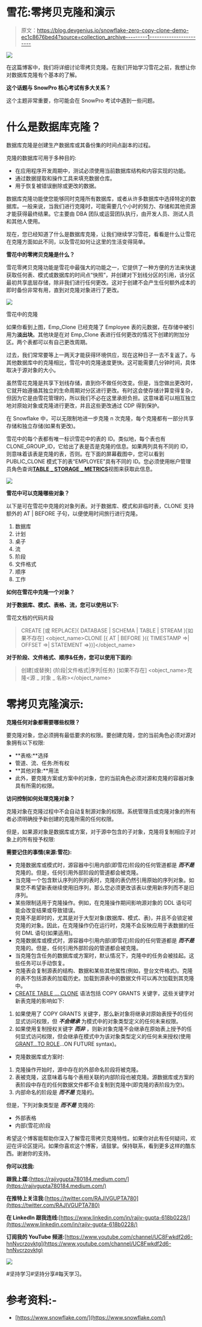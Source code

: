 # 雪花:零拷贝克隆和演示

> 原文：<https://blog.devgenius.io/snowflake-zero-copy-clone-demo-ec1c8676bed4?source=collection_archive---------1----------------------->

![](img/3ba17380f0369d7adc9719c285e206fc.png)

在这篇博客中，我们将详细讨论零拷贝克隆。在我们开始学习雪花之前，我想让你对数据库克隆有个基本的了解。

**这个话题与 SnowPro 核心考试有多大关系？**

这个主题非常重要，你可能会在 SnowPro 考试中遇到一些问题。

# 什么是数据库克隆？

数据库克隆是创建生产数据库或其备份集的时间点副本的过程。

克隆的数据库可用于多种目的:

*   在应用程序开发周期中，测试必须使用当前数据库结构和内容实现的功能。
*   通过数据提取和操作工具来填充数据仓库。
*   用于恢复被错误删除或更改的数据。

数据库克隆功能使您能够同时克隆所有数据库，或者从许多数据库中选择特定的数据库。一般来说，当我们进行克隆时，可能需要几个小时的努力、存储和其他资源才能获得最终结果。它主要由 DBA 团队或运营团队执行，由开发人员、测试人员和其他人使用。

现在，您已经知道了什么是数据库克隆，让我们继续学习雪花，看看是什么让雪花在克隆方面如此不同，以及雪花如何让这里的生活变得简单。

**雪花中的零拷贝克隆是什么？**

雪花零拷贝克隆功能是雪花中最强大的功能之一，它提供了一种方便的方法来快速获取任何表、模式或数据库的时间点“快照”，并创建对下划线分区的引用，该分区最初共享底层存储，除非我们进行任何更改。这对于创建不会产生任何额外成本的即时备份非常有用，直到对克隆对象进行了更改。

![](img/b2ea6b294fd1ff1ce37d5b4e4829afb1.png)

雪花中的克隆

如果你看到上图，Emp_Clone 已经克隆了 Employee 表的元数据，在存储中被引用为**淡出块**。其他块是在对 Emp_Clone 表进行任何更改的情况下创建的附加分区。两个表都可以有自己更改周期。

过去，我们常常要等上一两天才能获得环境供应，现在这种日子一去不复返了。与其他数据库中的克隆相比，雪花中的克隆速度更快。这可能需要几分钟时间，具体取决于源对象的大小。

虽然雪花克隆是共享下划线存储，直到你不做任何改变。但是，当您做出更改时，它就开始遵循其独立的生命周期对分区进行更改。有时这会使存储计算变得复杂，但因为它是由雪花管理的，所以我们不必在这里承担负担。这意味着可以相互独立地对原始对象或克隆进行更改，并且这些更改通过 CDP 得到保护。

在 Snowflake 中，可以无限制地进一步克隆 n 次克隆，每个克隆都有一部分共享存储和独立存储(如果有更改)。

雪花中的每个表都有唯一标识雪花中的表的 ID。类似地，每个表也有 CLONE_GROUP_ID，它给出了表是否是克隆的信息。如果两列具有不同的 ID，则意味着该表是克隆的表，否则。在下面的屏幕截图中，您可以看到 PUBLIC_CLONE 模式下的表“EMPLOYEE”具有不同的 ID。您必须使用帐户管理员角色查询[**TABLE _ STORAGE _ METRICS**](https://docs.snowflake.com/en/sql-reference/info-schema/table_storage_metrics.html)视图来获取此信息。

![](img/6c662a599abe210b23b7abd11add5255.png)

**雪花中可以克隆哪些对象？**

以下是可在雪花中克隆的对象列表。对于数据库、模式和非临时表，CLONE 支持额外的 AT | BEFORE 子句，以便使用时间旅行进行克隆。

1.  数据库
2.  计划
3.  桌子
4.  流
5.  阶段
6.  文件格式
7.  顺序
8.  工作

**如何在雪花中克隆一个对象？**

**对于数据库、模式、表格、流，您可以使用以下:**

雪花文档的代码片段

> CREATE [或 REPLACE]{ DATABASE | SCHEMA | TABLE | STREAM }[如果不存在] <object_name>CLONE<source _ object _ name>
> [{ AT | BEFORE }({ TIMESTAMP =><TIMESTAMP>| OFFSET =><time _ difference>| STATEMENT =><id>})]</object_name>

**对于阶段、文件格式、顺序&任务，您可以使用下面的:**

> 创建[或替换] {阶段|文件格式|序列|任务} [如果不存在] <object_name>克隆<源 _ 对象 _ 名称></object_name>

# **零拷贝克隆演示:**

**克隆任何对象都需要哪些权限？**

要克隆对象，您必须拥有最低要求的权限。要创建克隆，您的当前角色必须对源对象拥有以下权限:

*   **表格:**选择
*   管道、流、任务:所有权
*   **其他对象:**用法
*   此外，要克隆方案或方案中的对象，您的当前角色必须对源和克隆的容器对象具有所需的权限。

**访问控制如何处理克隆对象？**

克隆对象在克隆过程中不会自动复制源对象的权限。系统管理员或克隆对象的所有者必须明确授予新创建的克隆所需的任何权限。

但是，如果源对象是数据库或方案，对于源中包含的子对象，克隆将复制相应子对象上的所有授予权限:

**需要记住的事情(来源:雪花):**

*   克隆数据库或模式时，源容器中引用内部(即雪花)阶段的任何管道都是 ***而不是*** 克隆的。但是，任何引用外部阶段的管道都会被克隆。
*   当克隆一个包含默认序列的列的表时，克隆的表仍然引用原始的序列对象。如果您不希望新表继续使用旧序列，那么您必须更改该表以使用新序列而不是旧序列。
*   某些限制适用于克隆操作。例如，在克隆操作期间影响源对象的 DDL 语句可能会改变结果或导致错误。
*   克隆不是即时的，尤其是对于大型对象(数据库、模式、表)，并且不会锁定被克隆的对象。因此，在克隆操作仍在运行时，克隆不会反映应用于表数据的任何 DML 语句(如果适用)。
*   克隆数据库或模式时，源容器中引用内部(即雪花)阶段的任何管道都是 ***而不是*** 克隆的。但是，任何引用外部阶段的管道都会被克隆。
*   当克隆包含任务的数据库或方案时，默认情况下，克隆中的任务会被挂起。这些任务可以手动恢复。
*   克隆表会复制源表的结构、数据和某些其他属性(例如，登台文件格式)。克隆的表不包括源表的加载历史。加载到源表中的数据文件可以再次加载到其克隆中。
*   [CREATE TABLE … CLONE](https://docs.snowflake.com/en/sql-reference/sql/create-table.html) 语法包括 COPY GRANTS 关键字，这些关键字对新表克隆的影响如下:

1.  如果使用了 COPY GRANTS 关键字，那么新对象将继承对原始表授予的任何显式访问权限，但 ***不会继承*** 为模式中的对象类型定义的任何未来权限。
2.  如果使用复制授权关键字 ***而非*** ，则新对象克隆不会继承在原始表上授予的任何显式访问权限，但会继承在模式中为该对象类型定义的任何未来授权(使用[GRANT<privileges>…TO ROLE](https://docs.snowflake.com/en/sql-reference/sql/grant-privilege.html)…ON FUTURE syntax)。

*   克隆数据库或方案时:

1.  克隆操作开始时，源中存在的外部命名阶段将被克隆。
2.  表被克隆，这意味着与每个表相关联的内部阶段也被克隆。源数据库或方案的表阶段中存在的任何数据文件都不会复制到克隆中(即克隆的表阶段为空)。
3.  内部命名的阶段是 ***而不是*** 克隆的。

但是，下列对象类型是 ***而不是*** 克隆的:

*   外部表格
*   内部(雪花)阶段

希望这个博客能帮助你深入了解雪花零拷贝克隆特性。如果你对此有任何疑问，欢迎在评论区提问。如果你喜欢这个博客，请鼓掌。保持联系，看到更多这样的酷东西。谢谢你的支持。

**你可以找我:**

**跟我上媒:**[https://rajivgupta780184.medium.com/](https://rajivgupta780184.medium.com/)

**在推特上关注我:**[https://twitter.com/RAJIVGUPTA780](https://twitter.com/RAJIVGUPTA780)

**在 LinkedIn 跟我连线:**[https://www.linkedin.com/in/rajiv-gupta-618b0228/](https://www.linkedin.com/in/rajiv-gupta-618b0228/)

**订阅我的 YouTube 频道:**[https://www.youtube.com/channel/UC8Fwkdf2d6-hnNvcrzovktg](https://www.youtube.com/channel/UC8Fwkdf2d6-hnNvcrzovktg)

![](img/f5d39a229aefd3f4eb42587270bf2094.png)

#坚持学习#坚持分享#每天学习。

# 参考资料:-

*   [https://www.snowflake.com/](https://www.snowflake.com/)